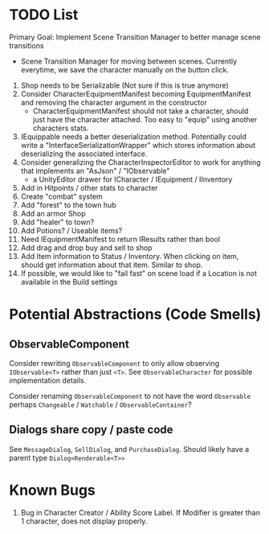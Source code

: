 # TODO List

Primary Goal: Implement Scene Transition Manager to better manage scene transitions

* Scene Transition Manager for moving between scenes. Currently everytime, we
   save the character manually on the button click.


1. Shop needs to be Serializable (Not sure if this is true anymore)
2. Consider CharacterEquipmentManifest becoming EquipmentManifest and removing the character argument in the constructor
   * CharacterEquipmentManifest should not take a character, should just have
     the character attached. Too easy to "equip" using another characters stats.
3. IEquippable needs a better deserialization method. Potentially could write a
   "InterfaceSerializationWrapper" which stores information about deserializing
   the associated interface.
4. Consider generalizing the CharacterInspectorEditor to work for anything that
   implements an "AsJson" / "IObservable"
   * a UnityEditor drawer for ICharacter / IEquipment / IInventory
6. Add in Hitpoints / other stats to character
7. Create "combat" system
8.  Add "forest" to the town hub
9.  Add an armor Shop
10. Add "healer" to town?
11. Add Potions? / Useable items?
12. Need IEquipmentManifest to return IResults rather than bool
13. Add drag and drop buy and sell to shop
14. Add Item information to Status / Inventory. When clicking on item, should
    get information about that item. Similar to shop.
15. If possible, we would like to "fail fast" on scene load if a Location is not
    available in the Build settings

# Potential Abstractions (Code Smells)

## ObservableComponent
Consider rewriting `ObservableComponent` to only allow observing
`IObservable<T>` rather than just `<T>`. See `ObservableCharacter` for possible
implementation details.

Consider renaming `ObservableComponent` to not have the word `Observable`
perhaps `Changeable` / `Watchable` / `ObservableContainer`?

## Dialogs share copy / paste code
See `MessageDialog`, `SellDialog`, and `PurchaseDialog`. Should likely have a parent type `Dialog<Renderable<T>>`

# Known Bugs

1. Bug in Character Creator / Ability Score Label. If Modifier is greater than 1
   character, does not display properly.
